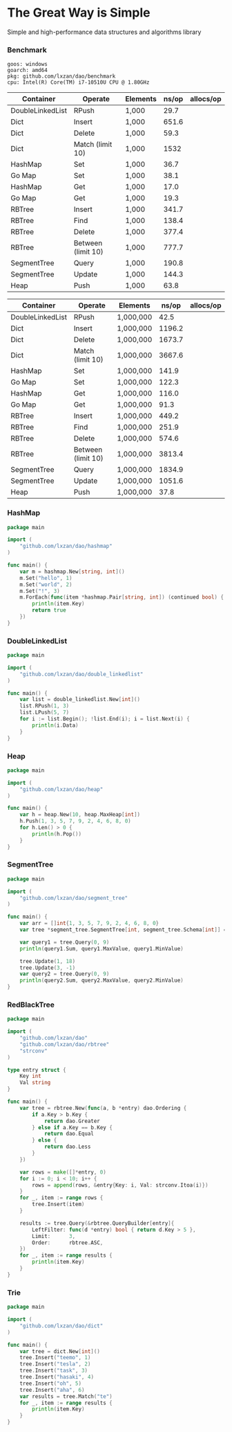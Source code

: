 # The Great Way is Simple
Simple and high-performance data structures and algorithms library



### Benchmark

```
goos: windows
goarch: amd64
pkg: github.com/lxzan/dao/benchmark
cpu: Intel(R) Core(TM) i7-10510U CPU @ 1.80GHz
```

| Container        | Operate            | Elements | ns/op | allocs/op |
| ---------------- | ------------------ | -------- | ----- | --------- |
| DoubleLinkedList | RPush              | 1,000    | 29.7  |           |
| Dict             | Insert             | 1,000    | 651.6 |           |
| Dict             | Delete             | 1,000    | 59.3  |           |
| Dict             | Match (limit 10)   | 1,000    | 1532  |           |
| HashMap          | Set                | 1,000    | 36.7  |           |
| Go Map           | Set                | 1,000    | 38.1  |           |
| HashMap          | Get                | 1,000    | 17.0  |           |
| Go Map           | Get                | 1,000    | 19.3  |           |
| RBTree           | Insert             | 1,000    | 341.7 |           |
| RBTree           | Find               | 1,000    | 138.4 |           |
| RBTree           | Delete             | 1,000    | 377.4 |           |
| RBTree           | Between (limit 10) | 1,000    | 777.7 |           |
| SegmentTree      | Query              | 1,000    | 190.8 |           |
| SegmentTree      | Update             | 1,000    | 144.3 |           |
| Heap             | Push               | 1,000    | 63.8  |           |



| Container        | Operate            | Elements     | ns/op     | allocs/op |
| ---------------- | ------------------ | --------     | --------- | --------- |
| DoubleLinkedList | RPush              | 1,000,000    | 42.5 |           |
| Dict             | Insert             | 1,000,000    | 1196.2 |           |
| Dict             | Delete             | 1,000,000    | 1673.7 |           |
| Dict             | Match (limit 10)   | 1,000,000    | 3667.6 |           |
| HashMap          | Set                | 1,000,000    | 141.9 |           |
| Go Map           | Set                | 1,000,000    | 122.3 |           |
| HashMap          | Get                | 1,000,000    | 116.0 |           |
| Go Map           | Get                | 1,000,000    | 91.3 |           |
| RBTree           | Insert             | 1,000,000    | 449.2 |           |
| RBTree           | Find               | 1,000,000    | 251.9 |           |
| RBTree           | Delete             | 1,000,000    | 574.6 |           |
| RBTree           | Between (limit 10) | 1,000,000    | 3813.4 |           |
| SegmentTree      | Query              | 1,000,000    | 1834.9 |           |
| SegmentTree      | Update             | 1,000,000    | 1051.6 |           |
| Heap             | Push               | 1,000,000    | 37.8 |           |

### HashMap

```go
package main

import (
	"github.com/lxzan/dao/hashmap"
)

func main() {
	var m = hashmap.New[string, int]()
	m.Set("hello", 1)
	m.Set("world", 2)
	m.Set("!", 3)
	m.ForEach(func(item *hashmap.Pair[string, int]) (continued bool) {
		println(item.Key)
		return true
	})
}

```

### DoubleLinkedList

```go
package main

import (
	"github.com/lxzan/dao/double_linkedlist"
)

func main() {
	var list = double_linkedlist.New[int]()
	list.RPush(1, 3)
	list.LPush(5, 7)
	for i := list.Begin(); !list.End(i); i = list.Next(i) {
		println(i.Data)
	}
}

```

### Heap

```go
package main

import (
	"github.com/lxzan/dao/heap"
)

func main() {
	var h = heap.New(10, heap.MaxHeap[int])
	h.Push(1, 3, 5, 7, 9, 2, 4, 6, 8, 0)
	for h.Len() > 0 {
		println(h.Pop())
	}
}

```

### SegmentTree

```go
package main

import (
	"github.com/lxzan/dao/segment_tree"
)

func main() {
	var arr = []int{1, 3, 5, 7, 9, 2, 4, 6, 8, 0}
	var tree *segment_tree.SegmentTree[int, segment_tree.Schema[int]] = segment_tree.New(arr, segment_tree.Init[int], segment_tree.Merge[int])

	var query1 = tree.Query(0, 9)
	println(query1.Sum, query1.MaxValue, query1.MinValue)

	tree.Update(1, 18)
	tree.Update(3, -1)
	var query2 = tree.Query(0, 9)
	println(query2.Sum, query2.MaxValue, query2.MinValue)
}
```

### RedBlackTree

```go
package main

import (
	"github.com/lxzan/dao"
	"github.com/lxzan/dao/rbtree"
	"strconv"
)

type entry struct {
	Key int
	Val string
}

func main() {
	var tree = rbtree.New(func(a, b *entry) dao.Ordering {
		if a.Key > b.Key {
			return dao.Greater
		} else if a.Key == b.Key {
			return dao.Equal
		} else {
			return dao.Less
		}
	})

	var rows = make([]*entry, 0)
	for i := 0; i < 10; i++ {
		rows = append(rows, &entry{Key: i, Val: strconv.Itoa(i)})
	}
	for _, item := range rows {
		tree.Insert(item)
	}

	results := tree.Query(&rbtree.QueryBuilder[entry]{
		LeftFilter: func(d *entry) bool { return d.Key > 5 },
		Limit:      3,
		Order:      rbtree.ASC,
	})
	for _, item := range results {
		println(item.Key)
	}
}
```

### Trie

```go
package main

import (
	"github.com/lxzan/dao/dict"
)

func main() {
	var tree = dict.New[int]()
	tree.Insert("teemo", 1)
	tree.Insert("tesla", 2)
	tree.Insert("task", 3)
	tree.Insert("hasaki", 4)
	tree.Insert("oh", 5)
	tree.Insert("aha", 6)
	var results = tree.Match("te")
	for _, item := range results {
		println(item.Key)
	}
}

```
